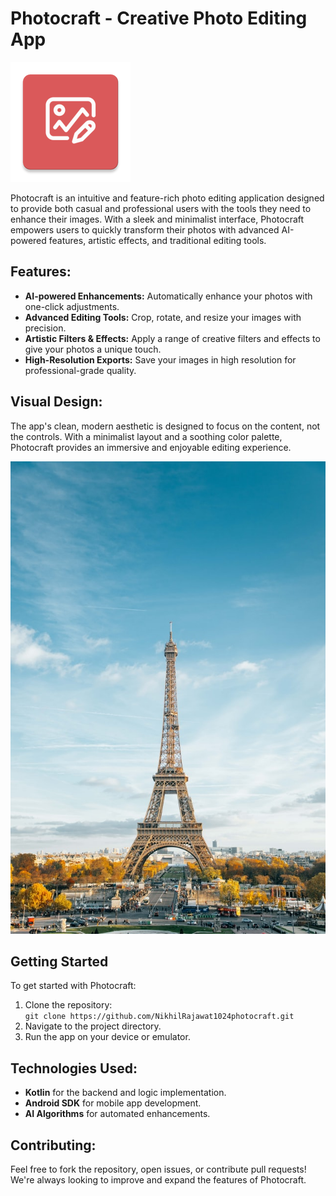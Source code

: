 # Photocraft - Creative Photo Editing App

![Logo](https://github.com/NikhilRajawat1024/PhotoCraft/blob/main/app/src/main/res/mipmap-xxxhdpi/ic_launcher.png)

Photocraft is an intuitive and feature-rich photo editing application designed to provide both casual and professional users with the tools they need to enhance their images. With a sleek and minimalist interface, Photocraft empowers users to quickly transform their photos with advanced AI-powered features, artistic effects, and traditional editing tools.

## Features:
- **AI-powered Enhancements:** Automatically enhance your photos with one-click adjustments.
- **Advanced Editing Tools:** Crop, rotate, and resize your images with precision.
- **Artistic Filters & Effects:** Apply a range of creative filters and effects to give your photos a unique touch.
- **High-Resolution Exports:** Save your images in high resolution for professional-grade quality.

## Visual Design:
The app's clean, modern aesthetic is designed to focus on the content, not the controls. With a minimalist layout and a soothing color palette, Photocraft provides an immersive and enjoyable editing experience.

![Images](https://github.com/NikhilRajawat1024/PhotoCraft/blob/main/app/src/main/res/drawable/paris_tower.jpg)

## Getting Started
To get started with Photocraft:
1. Clone the repository:  
   `git clone https://github.com/NikhilRajawat1024photocraft.git`
2. Navigate to the project directory.
3. Run the app on your device or emulator.



## Technologies Used:
- **Kotlin** for the backend and logic implementation.
- **Android SDK** for mobile app development.
- **AI Algorithms** for automated enhancements.

## Contributing:
Feel free to fork the repository, open issues, or contribute pull requests! We're always looking to improve and expand the features of Photocraft.

